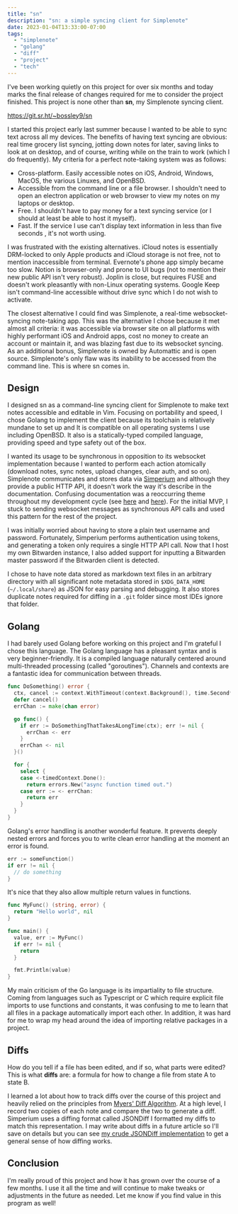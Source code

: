 ```yaml
---
title: "sn"
description: "sn: a simple syncing client for Simplenote"
date: 2023-01-04T13:33:00-07:00
tags:
  - "simplenote"
  - "golang"
  - "diff"
  - "project"
  - "tech"
---
```


I've been working quietly on this project for over six months and today marks the final release of changes required for me to consider the project finished. This project is none other than **sn**, my Simplenote syncing client.

https://git.sr.ht/~bossley9/sn

I started this project early last summer because I wanted to be able to sync text across all my devices. The benefits of having text syncing are obvious: real time grocery list syncing, jotting down notes for later, saving links to look at on desktop, and of course, writing while on the train to work (which I do frequently). My criteria for a perfect note-taking system was as follows:

* Cross-platform. Easily accessible notes on iOS, Android, Windows, MacOS, the various Linuxes, and OpenBSD.
* Accessible from the command line or a file browser. I shouldn't need to open an electron application or web browser to view my notes on my laptops or desktop.
* Free. I shouldn't have to pay money for a text syncing service (or I should at least be able to host it myself).
* Fast. If the service I use can't display text information in less than five seconds , it's not worth using.

I was frustrated with the existing alternatives. iCloud notes is essentially DRM-locked to only Apple products and iCloud storage is not free, not to mention inaccessible from terminal. Evernote's phone app simply became too slow. Notion is browser-only and prone to UI bugs (not to mention their new public API isn't very robust). Joplin is close, but requires FUSE and doesn't work pleasantly with non-Linux operating systems. Google Keep isn't command-line accessible without drive sync which I do not wish to activate.

The closest alternative I could find was Simplenote, a real-time websocket-syncing note-taking app. This was the alternative I chose because it met almost all criteria: it was accessible via browser site on all platforms with highly performant iOS and Android apps, cost no money to create an account or maintain it, and was blazing fast due to its websocket syncing. As an additional bonus, Simplenote is owned by Automattic and is open source. Simplenote's only flaw was its inability to be accessed from the command line. This is where sn comes in.

## Design

I designed sn as a command-line syncing client for Simplenote to make text notes accessible and editable in Vim. Focusing on portability and speed, I chose Golang to implement the client because its toolchain is relatively mundane to set up and It is compatible on all operating systems I use including OpenBSD. It also is a statically-typed compiled language, providing speed and type safety out of the box.

I wanted its usage to be synchronous in opposition to its websocket implementation because I wanted to perform each action atomically (download notes, sync notes, upload changes, clear auth, and so on). Simplenote communicates and stores data via [Simperium](https://simperium.com/) and although they provide a public HTTP API, it doesn't work the way it's describe in the documentation. Confusing documentation was a reoccurring theme throughout my development cycle (see [here](https://git.sr.ht/~bossley9/sn/tree/f7f31cb8ed29e50ba3256842098d539c367d6dd3/item/pkg/client/localdiffs.go#L49-51) and [here](https://git.sr.ht/~bossley9/sn/tree/f7f31cb8ed29e50ba3256842098d539c367d6dd3/item/pkg/client/client.go#L134-135)). For the initial MVP, I stuck to sending websocket messages as synchronous API calls and used this pattern for the rest of the project.

I was initially worried about having to store a plain text username and password. Fortunately, Simperium performs authentication using tokens, and generating a token only requires a single HTTP API call. Now that I host my own Bitwarden instance, I also added support for inputting a Bitwarden master password if the Bitwarden client is detected.

I chose to have note data stored as markdown text files in an arbitrary directory with all significant note metadata stored in `$XDG_DATA_HOME` (`~/.local/share`) as JSON for easy parsing and debugging. It also stores duplicate notes required for diffing in a `.git` folder since most IDEs ignore that folder.

## Golang

I had barely used Golang before working on this project and I'm grateful I chose this language. The Golang language has a pleasant syntax and is very beginner-friendly. It is a compiled language naturally centered around multi-threaded processing (called "goroutines"). Channels and contexts are a fantastic idea for communication between threads.

```go
func DoSomething() error {
  ctx, cancel := context.WithTimeout(context.Background(), time.Second*4)
  defer cancel()
  errChan := make(chan error)

  go func() {
    if err := DoSomethingThatTakesALongTime(ctx); err != nil {
      errChan <- err
    }
    errChan <- nil
  }()

  for {
    select {
    case <-timedContext.Done():
      return errors.New("async function timed out.")
    case err := <- errChan:
      return err
    }
  }
}
```

Golang's error handling is another wonderful feature. It prevents deeply nested errors and forces you to write clean error handling at the moment an error is found.

```go
err := someFunction()
if err != nil {
  // do something
}
```

It's nice that they also allow multiple return values in functions.

```go
func MyFunc() (string, error) {
  return "Hello world", nil
}

func main() {
  value, err := MyFunc()
  if err != nil {
    return
  }

  fmt.Println(value)
}
```

My main criticism of the Go language is its impartiality to file structure. Coming from languages such as Typescript or C which require explicit file imports to use functions and constants, it was confusing to me to learn that all files in a package automatically import each other. In addition, it was hard for me to wrap my head around the idea of importing relative packages in a project.

## Diffs

How do you tell if a file has been edited, and if so, what parts were edited? This is what **diffs** are: a formula for how to change a file from state A to state B.

I learned a lot about how to track diffs over the course of this project and heavily relied on the principles from [Myers' Diff Algorithm](/static/thoughts/23/myers-diff-algorithm.pdf). At a high level, I record two copies of each note and compare the two to generate a diff. Simperium uses a diffing format called JSONDiff I formatted my diffs to match this representation. I may write about diffs in a future article so I'll save on details but you can see [my crude JSONDiff implementation](https://git.sr.ht/~bossley9/sn/tree/f7f31cb8ed29e50ba3256842098d539c367d6dd3/item/pkg/jsondiff/getdiff.go) to get a general sense of how diffing works.

## Conclusion

I'm really proud of this project and how it has grown over the course of a few months. I use it all the time and will continue to make tweaks or adjustments in the future as needed. Let me know if you find value in this program as well!
